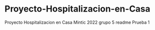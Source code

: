 # Proyecto-Hospitalizacion-en-Casa
Proyecto Hospitalizacion en Casa Mintic 2022 grupo 5
readme Prueba 1
